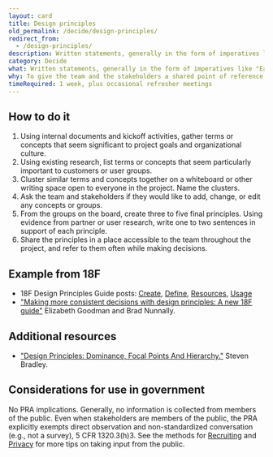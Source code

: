 ```yaml
---
layout: card
title: Design principles
old_permalink: /decide/design-principles/
redirect_from:
  - /design-principles/
description: Written statements, generally in the form of imperatives like "Earn people's trust," that serve as guiding lights during decision-making.
category: Decide
what: Written statements, generally in the form of imperatives like "Earn people's trust," that serve as guiding lights during decision-making.
why: To give the team and the stakeholders a shared point of reference when negotiating next steps. Good design principles are specific to the project, not general truths, and should help teams say "no" to otherwise interesting proposals or generate ideas when they're stuck.
timeRequired: 1 week, plus occasional refresher meetings
---
```


## How to do it

1. Using internal documents and kickoff activities, gather terms or concepts that seem significant to project goals and organizational culture.
1. Using existing research, list terms or concepts that seem particularly important to customers or user groups.
1. Cluster similar terms and concepts together on a whiteboard or other writing space open to everyone in the project. Name the clusters.
1. Ask the team and stakeholders if they would like to add, change, or edit any concepts or groups.
1. From the groups on the board, create three to five final principles. Using evidence from partner or user research, write one to two sentences in support of each principle.
1. Share the principles in a place accessible to the team throughout the project, and refer to them often while making decisions.


<section class="method--section method--section--18f-example" markdown="1" >

## Example from 18F
- 18F Design Principles Guide posts:  <a href="https://github.com/18F/design-principles-guide/blob/18f-pages/pages/create.md" class="usa-link">Create</a>, <a href="https://github.com/18F/design-principles-guide/blob/18f-pages/pages/define.md" class="usa-link">Define</a>, <a href="https://github.com/18F/design-principles-guide/blob/18f-pages/pages/resources.md" class="usa-link">Resources</a>, <a href="https://github.com/18F/design-principles-guide/blob/18f-pages/pages/usage.md" class="usa-link">Usage</a>
- <a href="https://18f.gsa.gov/2016/04/08/making-more-consistent-decisions-with-design-principles-a-new-18f-guide/" class="usa-link">"Making more consistent decisions with design principles: A new 18F guide"</a> Elizabeth Goodman and Brad Nunnally.

</section>

<section class="method--section method--section--additional-resources" markdown="1">

## Additional resources

- <a href="http://www.smashingmagazine.com/2015/02/27/design-principles-dominance-focal-points-hierarchy/" class="usa-link">"Design Principles: Dominance, Focal Points And Hierarchy."</a> Steven Bradley.
</section>

<section class="method--section method--section--government-considerations" markdown="1" >

## Considerations for use in government

No PRA implications. Generally, no information is collected from members of the public. Even when stakeholders are members of the public, the PRA explicitly exempts direct observation and non-standardized conversation (e.g., not a survey), 5 CFR 1320.3(h)3. See the methods for [Recruiting](/fundamentals/recruiting/) and [Privacy](/fundamentals/privacy/) for more tips on taking input from the public.
</section>
